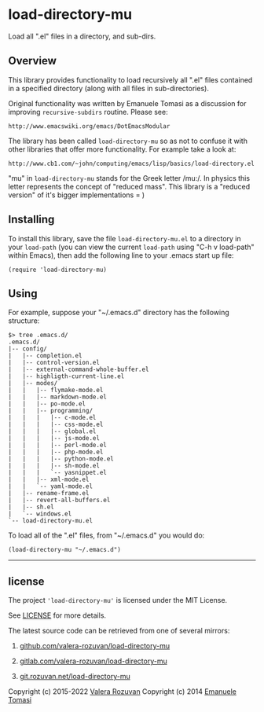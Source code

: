 # load-directory-mu
Load all ".el" files in a directory, and sub-dirs.

## Overview
This library provides functionality to load recursively all ".el" files
contained in a specified directory (along with all files in
sub-directories).

Original functionality was written by Emanuele Tomasi as a discussion
for improving `recursive-subdirs` routine. Please see:

    http://www.emacswiki.org/emacs/DotEmacsModular

The library has been called `load-directory-mu` so as not to confuse it
with other libraries that offer more functionality. For example take a
look at:

    http://www.cb1.com/~john/computing/emacs/lisp/basics/load-directory.el

"mu" in `load-directory-mu` stands for the Greek letter /mu:/. In physics
this letter represents the concept of "reduced mass". This library is
a "reduced version" of it's bigger implementations = )

## Installing
To install this library, save the file `load-directory-mu.el` to a directory
in your `load-path` (you can view the current `load-path` using "C-h v
load-path" within Emacs), then add the following line to your
.emacs start up file:

    (require 'load-directory-mu)

## Using
For example, suppose your "~/.emacs.d" directory has the following structure:

    $> tree .emacs.d/
    .emacs.d/
    |-- config/
    |   |-- completion.el
    |   |-- control-version.el
    |   |-- external-command-whole-buffer.el
    |   |-- highligth-current-line.el
    |   |-- modes/
    |   |   |-- flymake-mode.el
    |   |   |-- markdown-mode.el
    |   |   |-- po-mode.el
    |   |   |-- programming/
    |   |   |   |-- c-mode.el
    |   |   |   |-- css-mode.el
    |   |   |   |-- global.el
    |   |   |   |-- js-mode.el
    |   |   |   |-- perl-mode.el
    |   |   |   |-- php-mode.el
    |   |   |   |-- python-mode.el
    |   |   |   |-- sh-mode.el
    |   |   |   `-- yasnippet.el
    |   |   |-- xml-mode.el
    |   |   `-- yaml-mode.el
    |   |-- rename-frame.el
    |   |-- revert-all-buffers.el
    |   |-- sh.el
    |   `-- windows.el
    `-- load-directory-mu.el

To load all of the ".el" files, from "~/.emacs.d" you would do:

    (load-directory-mu "~/.emacs.d")

---

## license

The project `'load-directory-mu'` is licensed under the MIT License.

See [LICENSE](./LICENSE) for more details.

The latest source code can be retrieved from one of several mirrors:

1. [github.com/valera-rozuvan/load-directory-mu](https://github.com/valera-rozuvan/load-directory-mu)

2. [gitlab.com/valera-rozuvan/load-directory-mu](https://gitlab.com/valera-rozuvan/load-directory-mu)

3. [git.rozuvan.net/load-directory-mu](https://git.rozuvan.net/load-directory-mu)

Copyright (c) 2015-2022 [Valera Rozuvan](https://valera.rozuvan.net/)
Copyright (c) 2014 [Emanuele Tomasi](https://github.com/targzeta)
